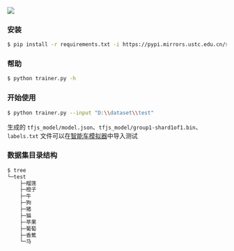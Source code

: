 <a href="https://app.codacy.com/gh/FunCodersTeam/ModelMaker/dashboard?utm_source=gh&utm_medium=referral&utm_content=&utm_campaign=Badge_grade"><img src="https://app.codacy.com/project/badge/Grade/77c9118814a34d1cb958940276f77caa"/></a>
### 安装
```bash
$ pip install -r requirements.txt -i https://pypi.mirrors.ustc.edu.cn/simple/
```
### 帮助
```bash
$ python trainer.py -h
```
### 开始使用
```bash
$ python trainer.py --input "D:\\dataset\\test"
```
生成的 `tfjs_model/model.json`、`tfjs_model/group1-shard1of1.bin`、`labels.txt` 文件可以在<a href="https://github.com/FunCodersTeam/WebCarSim">智能车模拟器</a>中导入测试
### 数据集目录结构
```bash
$ tree
└─test
    ├─榴莲
    ├─橙子
    ├─牛
    ├─狗
    ├─猪
    ├─猫
    ├─苹果
    ├─葡萄
    ├─香蕉
    └─马
```
